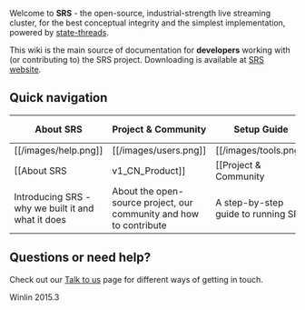 Welcome to **SRS** - the open-source, industrial-strength live streaming cluster, for the best conceptual integrity and the simplest implementation, powered by [state-threads](st).

This wiki is the main source of documentation for **developers** working with (or contributing to) the SRS project. Downloading is available at [SRS website][website].

## Quick navigation

| About SRS             | Project & Community              | Setup Guide          | Technical Documentation                  |
|----------------------------|---------------------------------|-------------------------------|---------------------------|
| [[/images/help.png]] | [[/images/users.png]] | [[/images/tools.png]] | [[/images/database.png]] |
| [[About SRS| v1_CN_Product]] | [[Project & Community| v1_CN_Project]]       | [[Setup Guide| v1_CN_Setup]] | [[Technical Documentation| v1_CN_Docs]]|
| Introducing SRS - why we built it and what it does | About the open-source project, our community and how to contribute | A step-by-step guide to running SRS | Detailed technical documentation on SRS |

## Questions or need help?

Check out our [Talk to us](v1_CN_Contact) page for different ways of getting in touch.

Winlin 2015.3

[st]: https://github.com/winlinvip/state-threads
[website]: http://ossrs.net